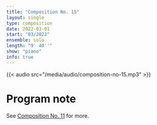 ```yaml
---
title: "Composition No. 15"
layout: single
type: composition
date: 2022-03-01
start: "03/2022"
ensemble: solo
length: "9' 40''"
show: "piano"
info: true
---
```


{{< audio src="/media/audio/composition-no-15.mp3" >}}

# Program note

See [Composition No. 11](/compositions/composition-no.-11) for more.